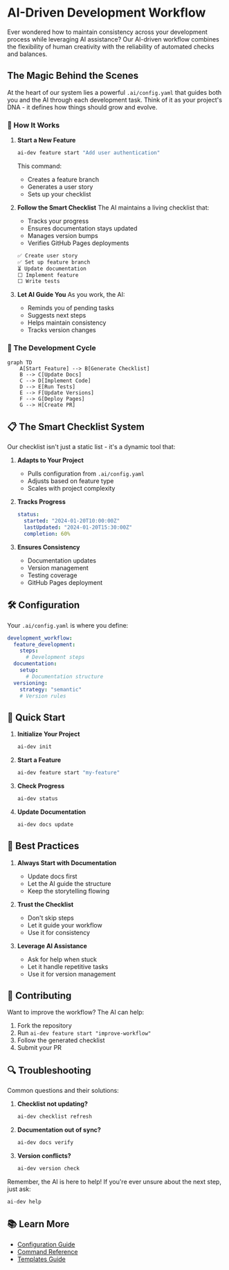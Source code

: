 # AI-Driven Development Workflow

Ever wondered how to maintain consistency across your development process while leveraging AI assistance? Our AI-driven workflow combines the flexibility of human creativity with the reliability of automated checks and balances.

## The Magic Behind the Scenes

At the heart of our system lies a powerful `.ai/config.yaml` that guides both you and the AI through each development task. Think of it as your project's DNA - it defines how things should grow and evolve.

### 🎯 How It Works

1. **Start a New Feature**
   ```bash
   ai-dev feature start "Add user authentication"
   ```
   This command:
   - Creates a feature branch
   - Generates a user story
   - Sets up your checklist

2. **Follow the Smart Checklist**
   The AI maintains a living checklist that:
   - Tracks your progress
   - Ensures documentation stays updated
   - Manages version bumps
   - Verifies GitHub Pages deployments

   ```markdown
   ✅ Create user story
   ✅ Set up feature branch
   ⏳ Update documentation
   ⬜ Implement feature
   ⬜ Write tests
   ```

3. **Let AI Guide You**
   As you work, the AI:
   - Reminds you of pending tasks
   - Suggests next steps
   - Helps maintain consistency
   - Tracks version changes

### 🔄 The Development Cycle

```mermaid
graph TD
    A[Start Feature] --> B[Generate Checklist]
    B --> C[Update Docs]
    C --> D[Implement Code]
    D --> E[Run Tests]
    E --> F[Update Versions]
    F --> G[Deploy Pages]
    G --> H[Create PR]
```

## 📋 The Smart Checklist System

Our checklist isn't just a static list - it's a dynamic tool that:

1. **Adapts to Your Project**
   - Pulls configuration from `.ai/config.yaml`
   - Adjusts based on feature type
   - Scales with project complexity

2. **Tracks Progress**
   ```yaml
   status:
     started: "2024-01-20T10:00:00Z"
     lastUpdated: "2024-01-20T15:30:00Z"
     completion: 60%
   ```

3. **Ensures Consistency**
   - Documentation updates
   - Version management
   - Testing coverage
   - GitHub Pages deployment

## 🛠 Configuration

Your `.ai/config.yaml` is where you define:

```yaml
development_workflow:
  feature_development:
    steps:
      # Development steps
  documentation:
    setup:
      # Documentation structure
  versioning:
    strategy: "semantic"
    # Version rules
```

## 🚀 Quick Start

1. **Initialize Your Project**
   ```bash
   ai-dev init
   ```

2. **Start a Feature**
   ```bash
   ai-dev feature start "my-feature"
   ```

3. **Check Progress**
   ```bash
   ai-dev status
   ```

4. **Update Documentation**
   ```bash
   ai-dev docs update
   ```

## 🎯 Best Practices

1. **Always Start with Documentation**
   - Update docs first
   - Let the AI guide the structure
   - Keep the storytelling flowing

2. **Trust the Checklist**
   - Don't skip steps
   - Let it guide your workflow
   - Use it for consistency

3. **Leverage AI Assistance**
   - Ask for help when stuck
   - Let it handle repetitive tasks
   - Use it for version management

## 🤝 Contributing

Want to improve the workflow? The AI can help:

1. Fork the repository
2. Run `ai-dev feature start "improve-workflow"`
3. Follow the generated checklist
4. Submit your PR

## 🔍 Troubleshooting

Common questions and their solutions:

1. **Checklist not updating?**
   ```bash
   ai-dev checklist refresh
   ```

2. **Documentation out of sync?**
   ```bash
   ai-dev docs verify
   ```

3. **Version conflicts?**
   ```bash
   ai-dev version check
   ```

Remember, the AI is here to help! If you're ever unsure about the next step, just ask:
```bash
ai-dev help
```

## 📚 Learn More

- [Configuration Guide](./configuration.md)
- [Command Reference](./commands.md)
- [Templates Guide](./templates.md)
